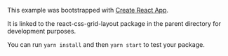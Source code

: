 This example was bootstrapped with [Create React App](https://github.com/facebook/create-react-app).

It is linked to the react-css-grid-layout package in the parent directory for development purposes.

You can run `yarn install` and then `yarn start` to test your package.
